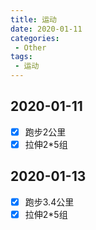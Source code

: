 ```yaml
---
title: 运动
date: 2020-01-11
categories: 
 - Other
tags: 
 - 运动
---
```


## 2020-01-11

- [x] 跑步2公里
- [x] 拉伸2*5组

## 2020-01-13

- [x] 跑步3.4公里
- [x] 拉伸2*5组